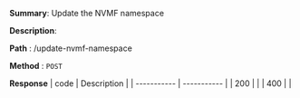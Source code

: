 **Summary**: Update the NVMF namespace

**Description**:

**Path** : /update-nvmf-namespace

**Method** : `POST`

**Response**
| code      | Description |
| ----------- | ----------- |
|  200   |       |
|  400   |       |


